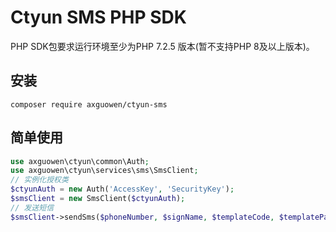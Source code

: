 # Ctyun SMS PHP SDK

PHP SDK包要求运行环境至少为PHP 7.2.5 版本(暂不支持PHP 8及以上版本)。


## 安装
~~~
composer require axguowen/ctyun-sms
~~~

## 简单使用
~~~php
use axguowen\ctyun\common\Auth;
use axguowen\ctyun\services\sms\SmsClient;
// 实例化授权类
$ctyunAuth = new Auth('AccessKey', 'SecurityKey');
$smsClient = new SmsClient($ctyunAuth);
// 发送短信
$smsClient->sendSms($phoneNumber, $signName, $templateCode, $templateParam);
~~~